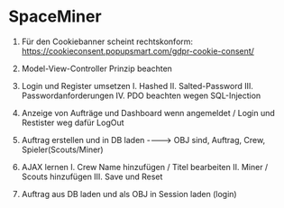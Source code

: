 # SpaceMiner

1.  Für den Cookiebanner scheint rechtskonform: 
    https://cookieconsent.popupsmart.com/gdpr-cookie-consent/

2.  Model-View-Controller Prinzip beachten

3.  Login und Register umsetzen
  I.   Hashed
  II.  Salted-Password
  III. Passwordanforderungen
  IV.  PDO beachten wegen SQL-Injection

4. Anzeige von Aufträge und Dashboard wenn angemeldet / Login und Restister weg dafür LogOut

5. Auftrag erstellen und in DB laden  ----> OBJ sind, Auftrag, Crew, Spieler(Scouts/Miner)
  0.   AJAX lernen
  I.   Crew Name hinzufügen / Titel bearbeiten
  II.  Miner / Scouts hinzufügen 
  III. Save und Reset

6. Auftrag aus DB laden und als OBJ in Session laden (login)
